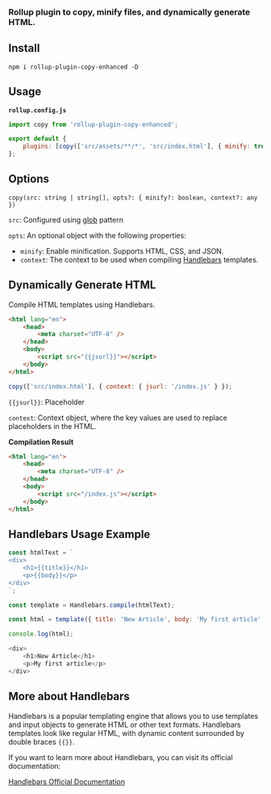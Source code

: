 ### Rollup plugin to copy, minify files, and dynamically generate HTML.

## Install

```console
npm i rollup-plugin-copy-enhanced -D
```

## Usage

**`rollup.config.js`**

```js
import copy from 'rollup-plugin-copy-enhanced';

export default {
    plugins: [copy(['src/assets/**/*', 'src/index.html'], { minify: true, context: { jsurl: '/index.js' } })],
};
```

## Options

`copy(src: string | string[], opts?: { minify?: boolean, context?: any })`

`src`: Configured using [glob](https://github.com/isaacs/node-glob) pattern

`opts`: An optional object with the following properties:

-   `minify`: Enable minification. Supports HTML, CSS, and JSON.
-   `context`: The context to be used when compiling [Handlebars](https://github.com/handlebars-lang/handlebars.js) templates.

## Dynamically Generate HTML

Compile HTML templates using Handlebars.

```html
<html lang="en">
    <head>
        <meta charset="UTF-8" />
    </head>
    <body>
        <script src="{{jsurl}}"></script>
    </body>
</html>
```

```js
copy(['src/index.html'], { context: { jsurl: '/index.js' } });
```

`{{jsurl}}`: Placeholder

`context`: Context object, where the key values are used to replace placeholders in the HTML.

**Compilation Result**

```html
<html lang="en">
    <head>
        <meta charset="UTF-8" />
    </head>
    <body>
        <script src="/index.js"></script>
    </body>
</html>
```

## Handlebars Usage Example

```js
const htmlText = `
<div>
    <h1>{{title}}</h1>
    <p>{{body}}</p>
</div>
`;

const template = Handlebars.compile(htmlText);

const html = template({ title: 'New Article', body: 'My first article' });

console.log(html);

<div>
    <h1>New Article</h1>
    <p>My first article</p>
</div>
```

## More about Handlebars

Handlebars is a popular templating engine that allows you to use templates and input objects to generate HTML or other text formats. Handlebars templates look like regular HTML, with dynamic content surrounded by double braces `{{}}`.

If you want to learn more about Handlebars, you can visit its official documentation:

[Handlebars Official Documentation](https://handlebarsjs.com/)
